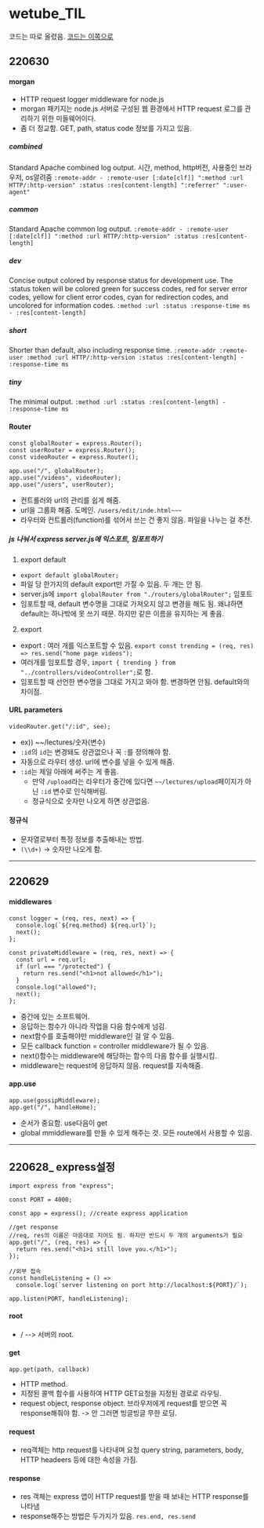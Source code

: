 # wetube_TIL

코드는 따로 올렸음.
<a href="https://github.com/leesaewa/wetube-reloaded">코드는 이쪽으로</a>

## 220630

#### morgan
- HTTP request logger middleware for node.js
- morgan 패키지는 node.js 서버로 구성된 웹 환경에서 HTTP request 로그를 관리하기 위한 미들웨어이다.
- 좀 더 정교함. GET, path, status code 정보를 가지고 있음.

##### combined
Standard Apache combined log output.
시간, method, http버전, 사용중인 브라우저, os알려줌
``:remote-addr - :remote-user [:date[clf]] ":method :url HTTP/:http-version" :status :res[content-length] ":referrer" ":user-agent"``

##### common
Standard Apache common log output.
``:remote-addr - :remote-user [:date[clf]] ":method :url HTTP/:http-version" :status :res[content-length]``

##### dev
Concise output colored by response status for development use. The :status token will be colored green for success codes, red for server error codes, yellow for client error codes, cyan for redirection codes, and uncolored for information codes.
``:method :url :status :response-time ms - :res[content-length]``

##### short
Shorter than default, also including response time.
``:remote-addr :remote-user :method :url HTTP/:http-version :status :res[content-length] - :response-time ms``

##### tiny
The minimal output.
``:method :url :status :res[content-length] - :response-time ms``

#### Router
```
const globalRouter = express.Router();
const userRouter = express.Router();
const videoRouter = express.Router();

app.use("/", globalRouter);
app.use("/videos", videoRouter);
app.use("/users", userRouter);
```
- 컨트롤러와 url의 관리를 쉽게 해줌.
- url을 그룹화 해줌. 도메인. ``/users/edit/inde.html~~~``
- 라우터와 컨트롤러(function)를 섞어서 쓰는 건 좋지 않음. 파일을 나누는 걸 추천.

##### js 나눠서 express server.js에 익스포트, 임포트하기
1. export default
- ``export default globalRouter;``
- 파일 당 한가지의 default export만 가질 수 있음. 두 개는 안 됨.
- server.js에 ``import globalRouter from "./routers/globalRouter";`` 임포트
- 임포트할 때, default 변수명을 그대로 가져오지 않고 변경을 해도 됨. 왜냐하면 default는 하나밖에 못 쓰기 때문.
  하지만 같은 이름을 유지하는 게 좋음.

2. export
- export : 여러 개를 익스포트할 수 있음.
  ``export const trending = (req, res) => res.send("home page videos");``
- 여러개를 임포트할 경우, ``import { trending } from "../controllers/videoController";``로 함.
- 임포트할 때 선언한 변수명을 그대로 가지고 와야 함. 변경하면 안됨. default와의 차이점.


#### URL parameters
``videoRouter.get("/:id", see);``
- ex)) ~~/lectures/숫자(변수)
- ``:id``의 ``id``는 변경돼도 상관없으나 꼭 ``:``를 정의해야 함.
- 자동으로 라우터 생성. url에 변수를 넣을 수 있게 해줌.
- ``:id``는 제일 아래에 써주는 게 좋음.
  - 만약 ``/upload``라는 라우터가 중간에 있다면 ``~~/lectures/upload``페이지가 아닌 ``:id`` 변수로 인식해버림.
  - 정규식으로 숫자만 나오게 하면 상관없음.
  
#### 정규식
- 문자열로부터 특정 정보를 추출해내는 방법.
- ``(\\d+)`` -> 숫자만 나오게 함.





-------

## 220629

#### middlewares
```
const logger = (req, res, next) => {
  console.log(`${req.method} ${req.url}`);
  next();
};

const privateMiddleware = (req, res, next) => {
  const url = req.url;
  if (url === "/protected") {
    return res.send("<h1>not allowed</h1>");
  }
  console.log("allowed");
  next();
};
```

- 중간에 있는 소프트웨어.
- 응답하는 함수가 아니라 작업을 다음 함수에게 넘김.
- next함수를 호출해야만 middleware인 걸 알 수 있음.
- 모든 callback function = controller middleware가 될 수 있음.
- next()함수는 middleware에 해당하는 함수의 다음 함수를 실행시킴.
- middleware는 request에 응답하지 않음. request를 지속해줌.

#### app.use
```
app.use(gossipMiddleware);
app.get("/", handleHome);
```
- 순서가 중요함. use다음이 get
- global mmiddleware를 만들 수 있게 해주는 것. 모든 route에서 사용할 수 있음.


------

## 220628_ express설정

```
import express from "express";

const PORT = 4000;

const app = express(); //create express application

//get response
//req, res의 이름은 마음대로 지어도 됨. 하지만 반드시 두 개의 arguments가 필요
app.get("/", (req, res) => {
  return res.send("<h1>i still love you.</h1>");
});

//외부 접속
const handleListening = () =>
  console.log(`server listening on port http://localhost:${PORT}/`);

app.listen(PORT, handleListening);
```

#### root
- / --> 서버의 root.

#### get
` app.get(path, callback) `
- HTTP method.
- 지정된 콜백 함수를 사용하여 HTTP GET요청을 지정된 경로로 라우팅.
- request object, response object. 브라우저에게 request를 받으면 꼭 response해줘야 함. -> 안 그러면 빙글빙글 무한 로딩.

#### request
- req객체는 http request를 나타내며 요청 query string, parameters, body, HTTP headeers 등에 대한 속성을 가짐.

#### response
- res 객체는 express 앱이 HTTP request를 받을 때 보내는 HTTP response를 나타냄
- response해주는 방법은 두가지가 있음.
`res.end, res.send`
